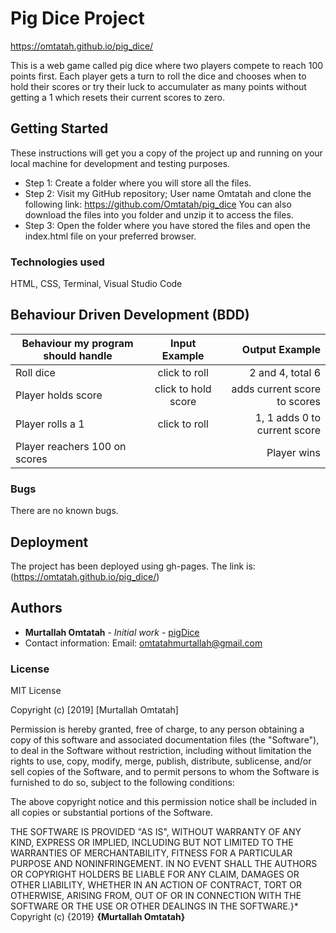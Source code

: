 # Pig Dice Project
https://omtatah.github.io/pig_dice/

This is a web game called pig dice where two players compete to reach 100 points first. Each player gets a turn to roll the dice and 
chooses when to hold their scores or try their luck to accumulater as many points without getting a 1 which resets their current scores
to zero.

## Getting Started

These instructions will get you a copy of the project up and running on your local machine for development and testing purposes. 

* Step 1:
Create a folder where you will store all the files.
* Step 2:
Visit my GitHub repository; User name Omtatah and clone the following link: https://github.com/Omtatah/pig_dice
You can also download the files into you folder and unzip it to access the files.
* Step 3:
Open the folder where you have stored the files and open the index.html file on your preferred browser.

### Technologies used
HTML, CSS, Terminal, Visual Studio Code


## Behaviour Driven Development (BDD)
|Behaviour my program should handle	           |    Input Example	                 |       Output Example         |
|----------------------------------------------|:-----------------------------------:|-----------------------------:|       
|Roll   dice     	                           |     click to roll                   |       2 and 4, total 6       |    
|Player holds score                            |   	 click to hold score	         | adds current score to scores |
|Player rolls a 1                              |     click to roll                   | 1, 1 adds 0 to current score |
|Player reachers 100 on scores                 |                        	         |       Player wins            |


### Bugs

There are no known bugs.

## Deployment

The project has been deployed using gh-pages. The link is: (https://omtatah.github.io/pig_dice/)


## Authors

* **Murtallah Omtatah** - *Initial work* - [pigDice](https://github.com/Omtatah/pig_dice)
* Contact information: Email: omtatahmurtallah@gmail.com


### License
MIT License

Copyright (c) [2019] [Murtallah Omtatah]

Permission is hereby granted, free of charge, to any person obtaining a copy
of this software and associated documentation files (the "Software"), to deal
in the Software without restriction, including without limitation the rights
to use, copy, modify, merge, publish, distribute, sublicense, and/or sell
copies of the Software, and to permit persons to whom the Software is
furnished to do so, subject to the following conditions:

The above copyright notice and this permission notice shall be included in all
copies or substantial portions of the Software.

THE SOFTWARE IS PROVIDED "AS IS", WITHOUT WARRANTY OF ANY KIND, EXPRESS OR
IMPLIED, INCLUDING BUT NOT LIMITED TO THE WARRANTIES OF MERCHANTABILITY,
FITNESS FOR A PARTICULAR PURPOSE AND NONINFRINGEMENT. IN NO EVENT SHALL THE
AUTHORS OR COPYRIGHT HOLDERS BE LIABLE FOR ANY CLAIM, DAMAGES OR OTHER
LIABILITY, WHETHER IN AN ACTION OF CONTRACT, TORT OR OTHERWISE, ARISING FROM,
OUT OF OR IN CONNECTION WITH THE SOFTWARE OR THE USE OR OTHER DEALINGS IN THE
SOFTWARE.}*
Copyright (c) {2019} **{Murtallah Omtatah}**



